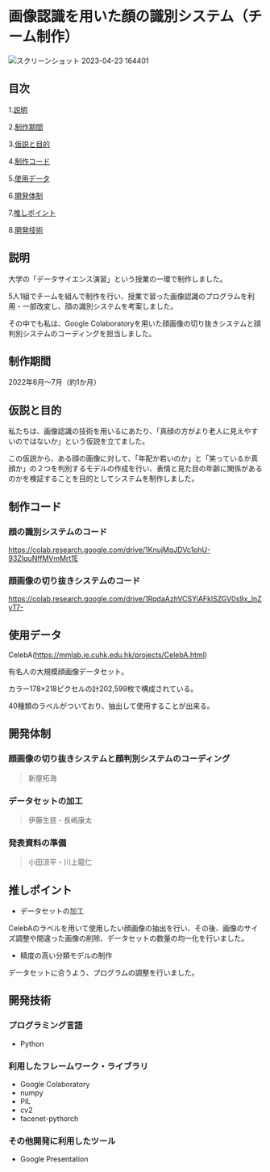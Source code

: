 # 画像認識を用いた顔の識別システム（チーム制作）


![スクリーンショット 2023-04-23 164401](https://user-images.githubusercontent.com/106252369/233826767-3560baa6-92f5-49d7-9ffb-e5ecd73380db.png)

## 目次
1.[説明](https://github.com/TakumiShinya/Portfolio/blob/main/%E7%94%BB%E5%83%8F%E8%AA%8D%E8%AD%98%E3%82%92%E7%94%A8%E3%81%84%E3%81%9F%E9%A1%94%E3%81%AE%E8%AD%98%E5%88%A5%E3%82%B7%E3%82%B9%E3%83%86%E3%83%A0(%E3%83%81%E3%83%BC%E3%83%A0%E5%88%B6%E4%BD%9C)/README.md#%E8%AA%AC%E6%98%8E)

2.[制作期間](https://github.com/TakumiShinya/Portfolio/blob/main/%E7%94%BB%E5%83%8F%E8%AA%8D%E8%AD%98%E3%82%92%E7%94%A8%E3%81%84%E3%81%9F%E9%A1%94%E3%81%AE%E8%AD%98%E5%88%A5%E3%82%B7%E3%82%B9%E3%83%86%E3%83%A0(%E3%83%81%E3%83%BC%E3%83%A0%E5%88%B6%E4%BD%9C)/README.md#%E5%88%B6%E4%BD%9C%E6%9C%9F%E9%96%93)

3.[仮説と目的](https://github.com/TakumiShinya/Portfolio/blob/main/%E7%94%BB%E5%83%8F%E8%AA%8D%E8%AD%98%E3%82%92%E7%94%A8%E3%81%84%E3%81%9F%E9%A1%94%E3%81%AE%E8%AD%98%E5%88%A5%E3%82%B7%E3%82%B9%E3%83%86%E3%83%A0(%E3%83%81%E3%83%BC%E3%83%A0%E5%88%B6%E4%BD%9C)/README.md#%E4%BB%AE%E8%AA%AC%E3%81%A8%E7%9B%AE%E7%9A%84)

4.[制作コード](https://github.com/TakumiShinya/Portfolio/tree/main/%E7%94%BB%E5%83%8F%E8%AA%8D%E8%AD%98%E3%82%92%E7%94%A8%E3%81%84%E3%81%9F%E9%A1%94%E3%81%AE%E8%AD%98%E5%88%A5%E3%82%B7%E3%82%B9%E3%83%86%E3%83%A0(%E3%83%81%E3%83%BC%E3%83%A0%E5%88%B6%E4%BD%9C)#%E5%88%B6%E4%BD%9C%E3%82%B3%E3%83%BC%E3%83%89)

5.[使用データ](https://github.com/TakumiShinya/Portfolio/blob/main/%E7%94%BB%E5%83%8F%E8%AA%8D%E8%AD%98%E3%82%92%E7%94%A8%E3%81%84%E3%81%9F%E9%A1%94%E3%81%AE%E8%AD%98%E5%88%A5%E3%82%B7%E3%82%B9%E3%83%86%E3%83%A0(%E3%83%81%E3%83%BC%E3%83%A0%E5%88%B6%E4%BD%9C)/README.md#%E4%BD%BF%E7%94%A8%E3%83%87%E3%83%BC%E3%82%BF)

6.[開発体制](https://github.com/TakumiShinya/Portfolio/blob/main/%E7%94%BB%E5%83%8F%E8%AA%8D%E8%AD%98%E3%82%92%E7%94%A8%E3%81%84%E3%81%9F%E9%A1%94%E3%81%AE%E8%AD%98%E5%88%A5%E3%82%B7%E3%82%B9%E3%83%86%E3%83%A0(%E3%83%81%E3%83%BC%E3%83%A0%E5%88%B6%E4%BD%9C)/README.md#%E9%96%8B%E7%99%BA%E4%BD%93%E5%88%B6)

7.[推しポイント](https://github.com/TakumiShinya/Portfolio/blob/main/%E7%94%BB%E5%83%8F%E8%AA%8D%E8%AD%98%E3%82%92%E7%94%A8%E3%81%84%E3%81%9F%E9%A1%94%E3%81%AE%E8%AD%98%E5%88%A5%E3%82%B7%E3%82%B9%E3%83%86%E3%83%A0(%E3%83%81%E3%83%BC%E3%83%A0%E5%88%B6%E4%BD%9C)/README.md#%E6%8E%A8%E3%81%97%E3%83%9D%E3%82%A4%E3%83%B3%E3%83%88)

8.[開発技術](https://github.com/TakumiShinya/Portfolio/blob/main/%E7%94%BB%E5%83%8F%E8%AA%8D%E8%AD%98%E3%82%92%E7%94%A8%E3%81%84%E3%81%9F%E9%A1%94%E3%81%AE%E8%AD%98%E5%88%A5%E3%82%B7%E3%82%B9%E3%83%86%E3%83%A0(%E3%83%81%E3%83%BC%E3%83%A0%E5%88%B6%E4%BD%9C)/README.md#%E9%96%8B%E7%99%BA%E6%8A%80%E8%A1%93)

## 説明

大学の「データサイエンス演習」という授業の一環で制作しました。

5人1組でチームを組んで制作を行い、授業で習った画像認識のプログラムを利用・一部改変し、顔の識別システムを考案しました。

その中でも私は、Google Colaboratoryを用いた顔画像の切り抜きシステムと顔判別システムのコーディングを担当しました。

## 制作期間

2022年6月～7月（約1か月）

## 仮説と目的

私たちは、画像認識の技術を用いるにあたり、「真顔の方がより老人に見えやすいのではないか」という仮説を立てました。

この仮説から、ある顔の画像に対して、「年配か若いのか」と「笑っているか真顔か」の２つを判別するモデルの作成を行い、表情と見た目の年齢に関係があるのかを検証することを目的としてシステムを制作しました。

## 制作コード

### 顔の識別システムのコード

https://colab.research.google.com/drive/1KnujMqJDVc1ohU-93ZIquNffMVmMrt1E

### 顔画像の切り抜きシステムのコード

https://colab.research.google.com/drive/1RqdaAzhVCSYiAFklSZGV0s9x_lnZyT7-

## 使用データ

CelebA(https://mmlab.ie.cuhk.edu.hk/projects/CelebA.html)

有名人の大規模顔画像データセット。

カラー178×218ピクセルの計202,599枚で構成されている。

40種類のラベルがついており、抽出して使用することが出来る。

## 開発体制

### 顔画像の切り抜きシステムと顔判別システムのコーディング
> 新屋拓海
### データセットの加工
> 伊藤生慈・長嶋康太
### 発表資料の準備
> 小田涼平・川上龍仁

## 推しポイント

- データセットの加工

CelebAのラベルを用いて使用したい顔画像の抽出を行い、その後、画像のサイズ調整や間違った画像の削除、データセットの数量の均一化を行いました。

- 精度の高い分類モデルの制作

データセットに合うよう、プログラムの調整を行いました。

## 開発技術
### プログラミング言語
- Python

### 利用したフレームワーク・ライブラリ
- Google Colaboratory
- numpy
- PIL
- cv2
- facenet-pythorch

### その他開発に利用したツール
- Google Presentation
